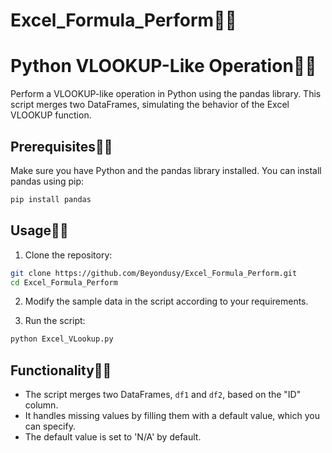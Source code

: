 # Excel_Formula_Perform🌹🌿

# Python VLOOKUP-Like Operation🌹🌿

Perform a VLOOKUP-like operation in Python using the pandas library. This script merges two DataFrames, simulating the behavior of the Excel VLOOKUP function.

## Prerequisites🌹🌿

Make sure you have Python and the pandas library installed. You can install pandas using pip:

```bash
pip install pandas
```

## Usage🌹🌿

1. Clone the repository:

```bash
git clone https://github.com/Beyondusy/Excel_Formula_Perform.git
cd Excel_Formula_Perform
```

2. Modify the sample data in the script according to your requirements.

3. Run the script:

```bash
python Excel_VLookup.py
```

## Functionality🌹🌿

- The script merges two DataFrames, `df1` and `df2`, based on the "ID" column.
- It handles missing values by filling them with a default value, which you can specify.
- The default value is set to 'N/A' by default.
